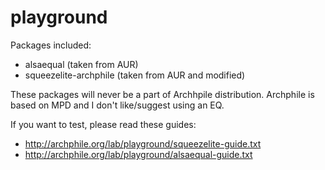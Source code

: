 playground
==========

Packages included:

- alsaequal (taken from AUR)
- squeezelite-archphile (taken from AUR and modified)

These packages will never be a part of Archhpile distribution. Archphile is based on MPD and I don't like/suggest using an EQ.


If you want to test, please read these guides:

- http://archphile.org/lab/playground/squeezelite-guide.txt
- http://archphile.org/lab/playground/alsaequal-guide.txt

